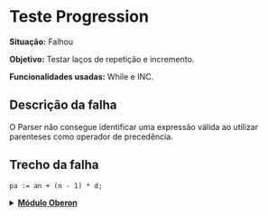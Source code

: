 # Teste Progression
<b>Situação:</b> Falhou

<b>Objetivo:</b> Testar laços de repetição e incremento.

<b>Funcionalidades usadas:</b> While e INC.

## Descrição da falha

O Parser não consegue identificar uma expressão válida ao utilizar parenteses como operador de precedência.

## Trecho da falha

```
pa := an + (n - 1) * d;
```

<details>
<p>
<summary><b><u>Módulo Oberon</u></b></summary>
<pre>
<code>
MODULE pa;

VAR
    an, d, n, z, pa : INTEGER;

BEGIN
    an := 2;
    d := 3;
    z := 5;
    n := 1;
    REPEAT
        pa := an + (n - 1) * d;
        write(pa);
        INC(n)
    UNTIL (n <= z)

END

END pa.
</code>
</pre>
</details>



